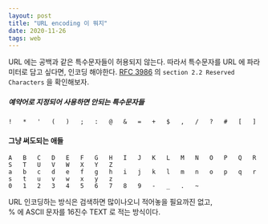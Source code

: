```yaml
---
layout: post
title: "URL encoding 이 뭐지"
date: 2020-11-26
tags: web
---
```


URL 에는 공백과 같은 특수문자들이 허용되지 않는다. 따라서 특수문자를 URL 에 파라미터로 담고 싶다면, 인코딩 해야한다. [RFC 3986](https://tools.ietf.org/html/rfc3986#section-2.2) 의 `section 2.2 Reserved Characters` 을 확인해보자.

##### 예약어로 지정되어 사용하면 안되는 특수문자들
```
!	*	'	(	)	;	:	@	&	=	+	$	,	/	?	#	[	]
```

#### 그냥 써도되는 애들
```
A	B	C	D	E	F	G	H	I	J	K	L	M	N	O	P	Q	R	S	T	U	V	W	X	Y	Z
a	b	c	d	e	f	g	h	i	j	k	l	m	n	o	p	q	r	s	t	u	v	w	x	y	z
0	1	2	3	4	5	6	7	8	9	-	_	.	~
```

URL 인코딩하는 방식은 검색하면 많이나오니 적어놓을 필요까진 없고,  
% 에 ASCII 문자를 16진수 TEXT 로 적는 방식이다.
